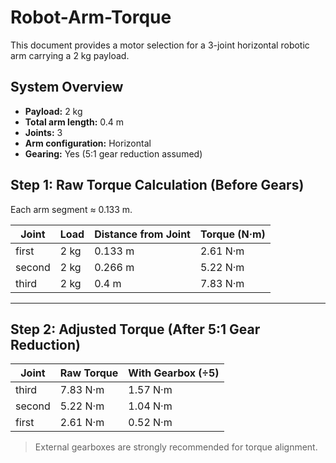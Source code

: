 # Robot-Arm-Torque

This document provides a motor selection for a 3-joint horizontal robotic arm carrying a 2 kg payload.


## System Overview

* **Payload:** 2 kg
* **Total arm length:** 0.4 m
* **Joints:** 3 
* **Arm configuration:** Horizontal
* **Gearing:** Yes (5:1 gear reduction assumed)


## Step 1: Raw Torque Calculation (Before Gears)

Each arm segment ≈ 0.133 m.

| Joint | Load | Distance from Joint | Torque (N·m) |
| ----- | ---- | ------------------- | ------------ |
| first | 2 kg | 0.133 m             | 2.61 N·m     |
| second| 2 kg | 0.266 m             | 5.22 N·m     |
| third | 2 kg | 0.4 m               | 7.83 N·m     |

---

## Step 2: Adjusted Torque (After 5:1 Gear Reduction)

| Joint | Raw Torque | With Gearbox (÷5) |
| ----- | ---------- | ----------------- |
| third | 7.83 N·m   | 1.57 N·m          |
| second| 5.22 N·m   | 1.04 N·m          |
| first | 2.61 N·m   | 0.52 N·m          |



> External gearboxes are strongly recommended for torque alignment.
